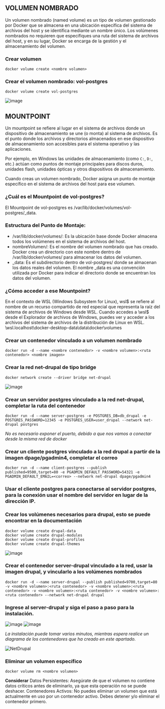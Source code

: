 ## VOLUMEN NOMBRADO
Un volumen nombrado (named volume) es un tipo de volumen gestionado por Docker que se almacena en una ubicación específica del sistema de archivos del host y se identifica mediante un nombre único. Los volúmenes nombrados no requieren que especifiques una ruta del sistema de archivos del host, y en su lugar, Docker se encarga de la gestión y el almacenamiento del volumen.

### Crear volumen
```
docker volume create <nombre volumen>
```

### Crear el volumen nombrado: vol-postgres
```
docker volume create vol-postgres
```
![image](https://github.com/user-attachments/assets/9731b95a-df89-4d78-aa8a-3b4fe098b636)


## MOUNTPOINT
Un mountpoint se refiere al lugar en el sistema de archivos donde un dispositivo de almacenamiento se une (o monta) al sistema de archivos. Es el punto donde los archivos y directorios almacenados en ese dispositivo de almacenamiento son accesibles para el sistema operativo y las aplicaciones.

Por ejemplo, en Windows las unidades de almacenamiento (como `C:`, `D:`, etc.) actúan como puntos de montaje principales para discos duros, unidades flash, unidades ópticas y otros dispositivos de almacenamiento.

Cuando creas un volumen nombrado, Docker asigna un punto de montaje específico en el sistema de archivos del host para ese volumen.

### ¿Cuál es el Mountpoint de vol-postgres?
El Mountpoint de vol-postgres es /var/lib/docker/volumes/vol-postgres/_data.

### Estructura del Punto de Montaje:
- /var/lib/docker/volumes/: Es la ubicación base donde Docker almacena todos los volúmenes en el sistema de archivos del host.
- nombreVolumen/: Es el nombre del volumen nombrado que has creado. Docker crea un directorio con este nombre dentro de /var/lib/docker/volumes/ para almacenar los datos del volumen.
- _data: Es el subdirectorio dentro de vol-postgres/ donde se almacenan los datos reales del volumen. El nombre _data es una convención utilizada por Docker para indicar el directorio donde se encuentran los datos del volumen.

### ¿Cómo acceder a ese Mountpoint?
En el contexto de WSL (Windows Subsystem for Linux), wsl$ se refiere al nombre de un recurso compartido de red especial que representa la raíz del sistema de archivos de Windows desde WSL. Cuando accedes a \\wsl$ desde el Explorador de archivos de Windows, puedes ver y acceder a los archivos del sistema de archivos de la distribución de Linux en WSL.
\\wsl.localhost\docker-desktop-data\data\docker\volumes

### Crear un contenedor vinculado a un volumen nombrado
```
docker run -d --name <nombre contenedor> -v <nombre volumen>:<ruta contenedor> <nombre imagen>
```

### Crear la red net-drupal de tipo bridge
```
docker network create --driver bridge net-drupal
```
![image](https://github.com/user-attachments/assets/5d8ce50b-78fa-4355-b85b-e880faa9aaad)

### Crear un servidor postgres vinculado a la red net-drupal, completar la ruta del contenedor
```
docker run -d --name server-postgres -e POSTGRES_DB=db_drupal -e POSTGRES_PASSWORD=12345 -e POSTGRES_USER=user_drupal --network net-drupal postgres
```
_No es necesario exponer el puerto, debido a que nos vamos a conectar desde la misma red de docker_

### Crear un cliente postgres vinculado a la red drupal a partir de la imagen dpage/pgadmin4, completar el correo
```
docker run -d --name client-postgres --publish published=9500,target=80 -e PGADMIN_DEFAULT_PASSWORD=54321 -e PGADMIN_DEFAULT_EMAIL=<correo> --network net-drupal dpage/pgadmin4
```

### Usar el cliente postgres para conectarse al servidor postgres, para la conexión usar el nombre del servidor en lugar de la dirección IP.

### Crear los volúmenes necesarios para drupal, esto se puede encontrar en la documentación
```
docker volume create drupal-data
docker volume create drupal-modules
docker volume create drupal-profiles
docker volume create drupal-themes
```
![image](https://github.com/user-attachments/assets/71bbdd3c-7cfd-4a52-877f-bd804233fcc7)


### Crear el contenedor server-drupal vinculado a la red, usar la imagen drupal, y vincularlo a los volúmenes nombrados
```
docker run -d --name server-drupal --publish published=9700,target=80 -v <nombre volumen>:<ruta contenedor> -v <nombre volumen>:<ruta contenedor> -v <nombre volumen>:<ruta contenedor> -v <nombre volumen>:<ruta contenedor> --network net-drupal drupal
```

### Ingrese al server-drupal y siga el paso a paso para la instalación.
![image](https://github.com/user-attachments/assets/fa5fa1c0-13b5-471b-be4d-7414b8f7b0e1)
![image](https://github.com/user-attachments/assets/4bfb0e7e-9b72-45b8-8abd-33d54ea4500d)


_La instalación puede tomar varios minutos, mientras espera realice un diagrama de los contenedores que ha creado en este apartado._

![NetDrupal](https://github.com/user-attachments/assets/7005deb9-506f-43f8-b7a6-f078985964cd)


### Eliminar un volumen específico
```
docker volume rm <nombre volumen>
```
**Considerar**
Datos Persistentes: Asegúrate de que el volumen no contiene datos críticos antes de eliminarlo, ya que esta operación no se puede deshacer.
Contenedores Activos: No puedes eliminar un volumen que está actualmente en uso por un contenedor activo. Debes detener y/o eliminar el contenedor primero.
